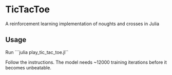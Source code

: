 # TicTacToe
A reinforcement learning implementation of noughts and crosses in Julia

## Usage
Run ```julia play_tic_tac_toe.jl``

Follow the instructions. The model needs ~12000 training iterations before it becomes unbeatable.
